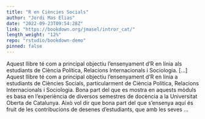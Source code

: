 ```yaml
---
title: "R en Ciències Socials"
author: "Jordi Mas Elias"
date: "2022-09-23T09:54:28Z"
link: "https://bookdown.org/jmasel/intror_cat/"
length_weight: "12%"
repo: "rstudio/bookdown-demo"
pinned: false
---
```


Aquest llibre té com a principal objectiu l’ensenyament d’R en línia als estudiants de Ciència Política, Relacions Internacionals i Sociologia. [...] Aquest llibre té com a principal objectiu l’ensenyament d’R en línia a estudiants de Ciències Socials, particularment de Ciència Política, Relacions Internacionals i Sociologia. Bona part del que es mostra en aquests mòduls es basa en l’experiència de diversos semestres de docència a la Universitat Oberta de Catalunya. Això vol dir que bona part del que s’ensenya aquí és fruit de les contribucions de desenes d’estudiants, que amb les seves ...
